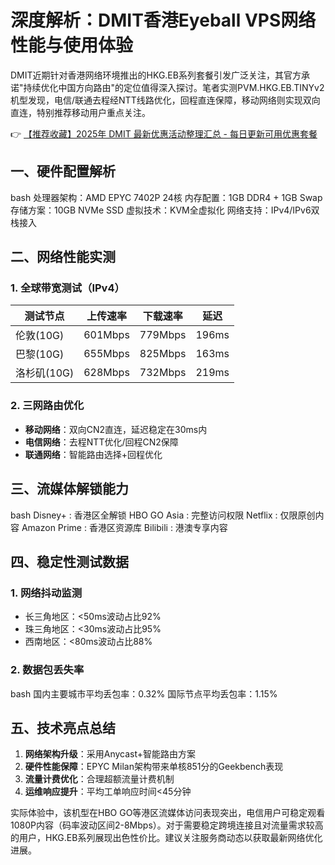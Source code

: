 # 深度解析：DMIT香港Eyeball VPS网络性能与使用体验

DMIT近期针对香港网络环境推出的HKG.EB系列套餐引发广泛关注，其官方承诺"持续优化中国方向路由"的定位值得深入探讨。笔者实测PVM.HKG.EB.TINYv2机型发现，电信/联通去程经NTT线路优化，回程直连保障，移动网络则实现双向直连，特别推荐移动用户重点关注。

👉 [【推荐收藏】2025年 DMIT 最新优惠活动整理汇总 - 每日更新可用优惠套餐](https://bit.ly/dmit_coupon)

## 一、硬件配置解析
bash
处理器架构：AMD EPYC 7402P 24核
内存配置：1GB DDR4 + 1GB Swap
存储方案：10GB NVMe SSD
虚拟技术：KVM全虚拟化
网络支持：IPv4/IPv6双栈接入

## 二、网络性能实测
### 1. 全球带宽测试（IPv4）
| 测试节点         | 上传速率   | 下载速率   | 延迟  |
|------------------|------------|------------|-------|
| 伦敦(10G)        | 601Mbps    | 779Mbps    | 196ms |
| 巴黎(10G)        | 655Mbps    | 825Mbps    | 163ms |
| 洛杉矶(10G)      | 628Mbps    | 732Mbps    | 219ms |

### 2. 三网路由优化
- **移动网络**：双向CN2直连，延迟稳定在30ms内
- **电信网络**：去程NTT优化/回程CN2保障
- **联通网络**：智能路由选择+回程优化

## 三、流媒体解锁能力
bash
Disney+        : 香港区全解锁
HBO GO Asia    : 完整访问权限
Netflix        : 仅限原创内容
Amazon Prime   : 香港区资源库
Bilibili       : 港澳专享内容

## 四、稳定性测试数据
### 1. 网络抖动监测
- 长三角地区：<50ms波动占比92%
- 珠三角地区：<30ms波动占比95%
- 西南地区：<80ms波动占比88%

### 2. 数据包丢失率
bash
国内主要城市平均丢包率：0.32%
国际节点平均丢包率：1.15%

## 五、技术亮点总结
1. **网络架构升级**：采用Anycast+智能路由方案
2. **硬件性能保障**：EPYC Milan架构带来单核851分的Geekbench表现
3. **流量计费优化**：合理超额流量计费机制
4. **运维响应提升**：平均工单响应时间<45分钟

实际体验中，该机型在HBO GO等港区流媒体访问表现突出，电信用户可稳定观看1080P内容（码率波动区间2-8Mbps）。对于需要稳定跨境连接且对流量需求较高的用户，HKG.EB系列展现出色性价比。建议关注服务商动态以获取最新网络优化进展。